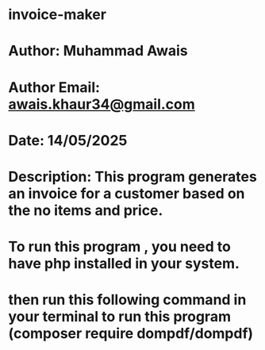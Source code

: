 # invoice-maker
# Author: Muhammad Awais
# Author Email: awais.khaur34@gmail.com
# Date: 14/05/2025
# Description: This program generates an invoice for a customer based on the no items and price.
# To run this program , you need to have php installed in your system.
# then run this following command in your terminal to run this program (composer require dompdf/dompdf)


